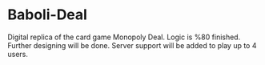 # Baboli-Deal
Digital replica of the card game Monopoly Deal. Logic is %80 finished. Further designing will be done. Server support will be added to play up to 4 users.
